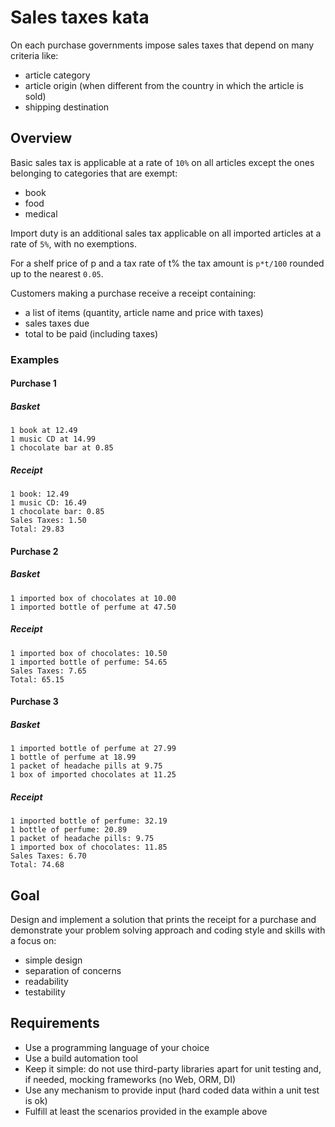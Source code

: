 # Sales taxes kata
On each purchase governments impose sales taxes that depend on many criteria like:
 - article category
 - article origin (when different from the country in which the article is sold)
 - shipping destination



## Overview
Basic sales tax is applicable at a rate of `10%` on all articles except the ones belonging to categories that are exempt:
 - book
 - food
 - medical

Import duty is an additional sales tax applicable on all imported articles at a rate of `5%`, with no exemptions.

For a shelf price of p and a tax rate of t% the tax amount is `p*t/100` rounded up to the nearest `0.05`.

Customers making a purchase receive a receipt containing:
 - a list of items (quantity, article name and price with taxes)
 - sales taxes due
 - total to be paid (including taxes)


### Examples

#### Purchase 1
##### Basket
```
1 book at 12.49
1 music CD at 14.99
1 chocolate bar at 0.85
```
##### Receipt
```
1 book: 12.49
1 music CD: 16.49
1 chocolate bar: 0.85
Sales Taxes: 1.50
Total: 29.83
```

#### Purchase 2
##### Basket
```
1 imported box of chocolates at 10.00
1 imported bottle of perfume at 47.50
```
##### Receipt
```
1 imported box of chocolates: 10.50
1 imported bottle of perfume: 54.65
Sales Taxes: 7.65
Total: 65.15
```

#### Purchase 3
##### Basket
```
1 imported bottle of perfume at 27.99
1 bottle of perfume at 18.99
1 packet of headache pills at 9.75
1 box of imported chocolates at 11.25
```
##### Receipt
```
1 imported bottle of perfume: 32.19
1 bottle of perfume: 20.89
1 packet of headache pills: 9.75
1 imported box of chocolates: 11.85
Sales Taxes: 6.70
Total: 74.68
```



## Goal
Design and implement a solution that prints the receipt for a purchase and demonstrate your problem solving approach and coding style and skills with a focus on:
 - simple design
 - separation of concerns
 - readability
 - testability



## Requirements
 - Use a programming language of your choice
 - Use a build automation tool
 - Keep it simple: do not use third-party libraries apart for unit testing and, if needed, mocking frameworks (no Web, ORM, DI)
 - Use any mechanism to provide input (hard coded data within a unit test is ok)
 - Fulfill at least the scenarios provided in the example above